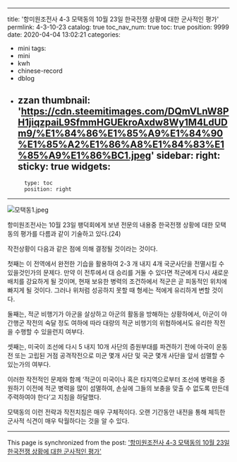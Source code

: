 
---
title: '항미원조전사 4-3 모택동의 10월 23일 한국전쟁 상황에 대한 군사적인 평가'
permlink: 4-3-10-23
catalog: true
toc_nav_num: true
toc: true
position: 9999
date: 2020-04-04 13:02:21
categories:
- mini
tags:
- mini
- kwh
- chinese-record
- dblog
- zzan
thumbnail: 'https://cdn.steemitimages.com/DQmVLnW8PH1jiqzpaiL9SfmmHGUEkroAxdw8Wy1M4LdUDm9/%E1%84%86%E1%85%A9%E1%84%90%E1%85%A2%E1%86%A8%E1%84%83%E1%85%A9%E1%86%BC1.jpeg'
sidebar:
    right:
        sticky: true
widgets:
    -
        type: toc
        position: right
---


![모택동1.jpeg](https://cdn.steemitimages.com/DQmVLnW8PH1jiqzpaiL9SfmmHGUEkroAxdw8Wy1M4LdUDm9/%E1%84%86%E1%85%A9%E1%84%90%E1%85%A2%E1%86%A8%E1%84%83%E1%85%A9%E1%86%BC1.jpeg)


항미원조전사는 10월 23일 팽덕회에게 보낸 전문의 내용중 한국전쟁 상황에 대한 모택동의 평가를 다름과 같이 기술하고 있다.(24)

작전상황이 다음과 같은 점에 의해 결정될 것이라는 것이다. 

첫째는 이 전역에서 완전한 기습을 활용하여 2-3 개 내지 4개 국군사단을 전멸시킬 수 있을것인가의 문제다. 만약 이 전투에서 대 승리를 거둘 수 있다면 적군에게 다시 새로운 배치를 강요하게 될 것이며, 현재 보유한 병력의 조건하에서 적군은 곧 피동적인 위치에 빠지게 될 것이다. 그러나 위처럼 성공하지 못할 때 형세는 적에게 유리하게 변할 것이다. 

둘째는, 적군 비행기가 아군을 살상하고 아군의 활동을 방해하는 상황하에서, 아군이 야간행군 작전의 숙달 정도 여하에 따라 대량의 적군 비행기의 위협하에서도 유리한 작전을 수행할 수 있을런지 여부다. 

셋째는, 미국이 조선에 다시 5 내지 10개 사단의 증원부대를 파견하기 전에 아국이 운동전 또는 고립된 거점 공격작전으로 미군 몇개 사단 및 국군 몇개 사단을 앞서 섬멸할 수 있는가의 여부다. 

이러한 작전적인 문제와 함께 ‘적군이 미국이나 혹은 타지역으로부터 조선에 병력을 증원하기 이전에 적군 병력을 많이 섬멸하여, 손실에 그들의 보충을 맞출 수 없도록 만든데 주력하여야 한다’고 지침을 하달했다. 

모택동의 이런 전략과 작전치침은 매우 구체적이다. 오랜 기간동안 내전을 통해 체득한 군사적 식견이 매우 탁월하다는 것을 알 수 있다.

- - -

This page is synchronized from the post: ['항미원조전사 4-3 모택동의 10월 23일 한국전쟁 상황에 대한 군사적인 평가'](https://steemit.com/@wisdomandjustice/4-3-10-23)
